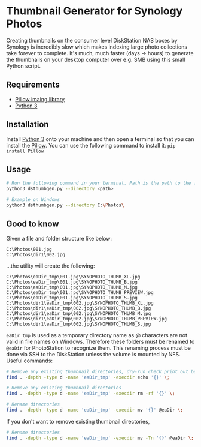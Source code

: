 # Thumbnail Generator for Synology Photos

Creating thumbnails on the consumer level DiskStation NAS boxes by Synology is incredibly slow which makes indexing large photo collections take forever to complete. It's much, much faster (days -> hours) to generate the thumbnails on your desktop computer over e.g. SMB using this small Python script.

## Requirements

- [Pillow imaing library](https://pypi.python.org/pypi/Pillow)
- [Python 3](https://www.python.org/downloads/)

## Installation

Install [Python 3](https://www.python.org/downloads/) onto your machine and then open a terminal so that you can install the [Pillow](https://pypi.python.org/pypi/Pillow). You can use the following command to install it: `pip install Pillow`

## Usage

```bash
# Run the following command in your terminal. Path is the path to the folder you want to generate thumbnails for
python3 dsthumbgen.py --directory <path>

# Example on Windows
python3 dsthumbgen.py --directory C:\Photos\
```

## Good to know

Given a file and folder structure like below:

```text
C:\Photos\001.jpg
C:\Photos\dir1\002.jpg
```

...the utility will create the following:

```text
C:\Photos\eaDir_tmp\001.jpg\SYNOPHOTO_THUMB_XL.jpg
C:\Photos\eaDir_tmp\001.jpg\SYNOPHOTO_THUMB_B.jpg
C:\Photos\eaDir_tmp\001.jpg\SYNOPHOTO_THUMB_M.jpg
C:\Photos\eaDir_tmp\001.jpg\SYNOPHOTO_THUMB_PREVIEW.jpg
C:\Photos\eaDir_tmp\001.jpg\SYNOPHOTO_THUMB_S.jpg
C:\Photos\dir1\eaDir_tmp\002.jpg\SYNOPHOTO_THUMB_XL.jpg
C:\Photos\dir1\eaDir_tmp\002.jpg\SYNOPHOTO_THUMB_B.jpg
C:\Photos\dir1\eaDir_tmp\002.jpg\SYNOPHOTO_THUMB_M.jpg
C:\Photos\dir1\eaDir_tmp\002.jpg\SYNOPHOTO_THUMB_PREVIEW.jpg
C:\Photos\dir1\eaDir_tmp\002.jpg\SYNOPHOTO_THUMB_S.jpg
```

`eaDir_tmp` is used as a temporary directory name as @ characters are not valid in file names on Windows. Therefore these folders must be renamed to `@eaDir` for PhotoStation to recognize them. This renaming process must be done via SSH to the DiskStation unless the volume is mounted by NFS. Useful commands:

```bash
# Remove any existing thumbnail directories, dry-run check print out before running next command!
find . -depth -type d -name 'eaDir_tmp' -execdir echo '{}' \;

# Remove any existing thumbnail directories
find . -depth -type d -name 'eaDir_tmp' -execdir rm -rf '{}' \;

# Rename directories
find . -depth -type d -name 'eaDir_tmp' -execdir mv '{}' @eaDir \;
```

If you don't want to remove existing thumbnail directories,

```bash
# Rename directories
find . -depth -type d -name 'eaDir_tmp' -execdir mv -Tn '{}' @eaDir \;
```
